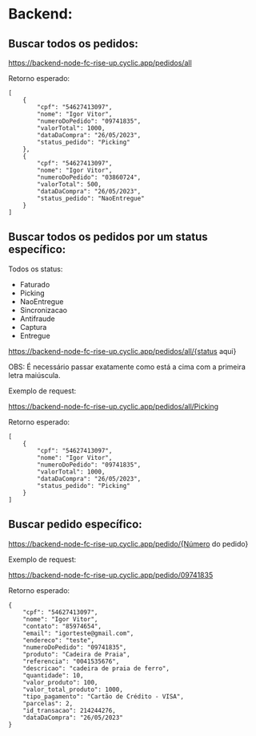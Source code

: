 # Backend:

## Buscar todos os pedidos: 
https://backend-node-fc-rise-up.cyclic.app/pedidos/all

Retorno esperado:

```
[
    {
        "cpf": "54627413097",
        "nome": "Igor Vitor",
        "numeroDoPedido": "09741835",
        "valorTotal": 1000,
        "dataDaCompra": "26/05/2023",
        "status_pedido": "Picking"
    },
    {
        "cpf": "54627413097",
        "nome": "Igor Vitor",
        "numeroDoPedido": "03860724",
        "valorTotal": 500,
        "dataDaCompra": "26/05/2023",
        "status_pedido": "NaoEntregue"
    }
]
```
## Buscar todos os pedidos por um status específico: 
Todos os status:
 - Faturado
 - Picking
 - NaoEntregue
 - Sincronizacao
 - Antifraude
 - Captura
 - Entregue

https://backend-node-fc-rise-up.cyclic.app/pedidos/all/{status aqui}

OBS: É necessário passar exatamente como está a cima com a primeira letra maiúscula.

Exemplo de request: 

https://backend-node-fc-rise-up.cyclic.app/pedidos/all/Picking

Retorno esperado:
````
[
    {
        "cpf": "54627413097",
        "nome": "Igor Vitor",
        "numeroDoPedido": "09741835",
        "valorTotal": 1000,
        "dataDaCompra": "26/05/2023",
        "status_pedido": "Picking"
    }
]
````

## Buscar pedido específico: 

https://backend-node-fc-rise-up.cyclic.app/pedido/{Número do pedido}

Exemplo de request: 

https://backend-node-fc-rise-up.cyclic.app/pedido/09741835

Retorno esperado:

```
{
    "cpf": "54627413097",
    "nome": "Igor Vitor",
    "contato": "85974654",
    "email": "igorteste@gmail.com",
    "endereco": "teste",
    "numeroDoPedido": "09741835",
    "produto": "Cadeira de Praia",
    "referencia": "0041535676",
    "descricao": "cadeira de praia de ferro",
    "quantidade": 10,
    "valor_produto": 100,
    "valor_total_produto": 1000,
    "tipo_pagamento": "Cartão de Crédito - VISA",
    "parcelas": 2,
    "id_transacao": 214244276,
    "dataDaCompra": "26/05/2023"
}
```
